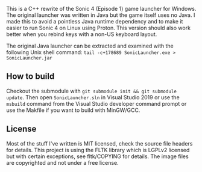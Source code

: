This is a C++ rewrite of the Sonic 4 (Episode 1) game launcher for Windows.
The original launcher was written in Java but the game itself uses no Java.
I made this to avoid a pointless Java runtime dependency and to make it easier
to run Sonic 4 on Linux using Proton.
This version should also work better when you rebind keys with a non-US keyboard layout.

The original Java launcher can be extracted and examined with the
following Unix shell command: `tail -c+178689 SonicLauncher.exe > SonicLauncher.jar`

How to build
------------
Checkout the submodule with `git submodule init && git submodule update`.
Then open `SonicLauncher.sln` in Visual Studio 2019 or use the `msbuild` command from the
Visual Studio developer command prompt or use the Makfile if you want to build with MinGW/GCC.

License
-------
Most of the stuff I've written is MIT licensed, check the source file headers for details.
This project is using the FLTK library which is LGPLv2 licensed but with certain exceptions,
see fltk/COPYING for details. The image files are copyrighted and not under a free license.

